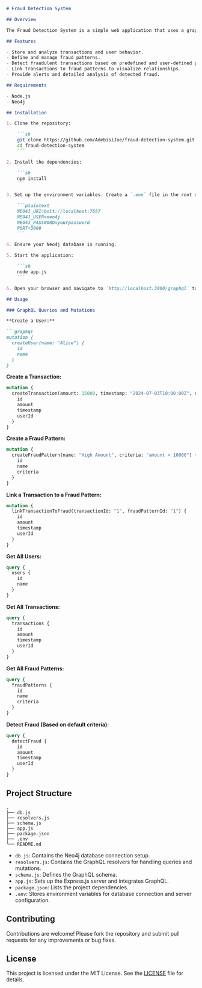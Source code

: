 
```markdown
# Fraud Detection System

## Overview

The Fraud Detection System is a simple web application that uses a graph database (Neo4j) to detect and prevent fraudulent activities by analyzing transaction and behavior patterns. It features the ability to store and analyze data on transactions, user behavior, and known fraud patterns. The application links related fraudulent activities and identifies common tactics.

## Features

- Store and analyze transactions and user behavior.
- Define and manage fraud patterns.
- Detect fraudulent transactions based on predefined and user-defined patterns.
- Link transactions to fraud patterns to visualize relationships.
- Provide alerts and detailed analysis of detected fraud.

## Requirements

- Node.js
- Neo4j

## Installation

1. Clone the repository:

    ```sh
    git clone https://github.com/AdebisiJoe/fraud-detection-system.git
    cd fraud-detection-system
    ```

2. Install the dependencies:

    ```sh
    npm install
    ```

3. Set up the environment variables. Create a `.env` file in the root directory and add the following:

    ```plaintext
    NEO4J_URI=bolt://localhost:7687
    NEO4J_USER=neo4j
    NEO4J_PASSWORD=yourpassword
    PORT=3000
    ```

4. Ensure your Neo4j database is running.

5. Start the application:

    ```sh
    node app.js
    ```

6. Open your browser and navigate to `http://localhost:3000/graphql` to access the GraphiQL interface.

## Usage

### GraphQL Queries and Mutations

**Create a User:**

```graphql
mutation {
  createUser(name: "Alice") {
    id
    name
  }
}
```

**Create a Transaction:**

```graphql
mutation {
  createTransaction(amount: 15000, timestamp: "2024-07-03T10:00:00Z", userId: "1") {
    id
    amount
    timestamp
    userId
  }
}
```

**Create a Fraud Pattern:**

```graphql
mutation {
  createFraudPattern(name: "High Amount", criteria: "amount > 10000") {
    id
    name
    criteria
  }
}
```

**Link a Transaction to a Fraud Pattern:**

```graphql
mutation {
  linkTransactionToFraud(transactionId: "1", fraudPatternId: "1") {
    id
    amount
    timestamp
    userId
  }
}
```

**Get All Users:**

```graphql
query {
  users {
    id
    name
  }
}
```

**Get All Transactions:**

```graphql
query {
  transactions {
    id
    amount
    timestamp
    userId
  }
}
```

**Get All Fraud Patterns:**

```graphql
query {
  fraudPatterns {
    id
    name
    criteria
  }
}
```

**Detect Fraud (Based on default criteria):**

```graphql
query {
  detectFraud {
    id
    amount
    timestamp
    userId
  }
}
```

## Project Structure

```plaintext
.
├── db.js
├── resolvers.js
├── schema.js
├── app.js
├── package.json
├── .env
└── README.md
```

- `db.js`: Contains the Neo4j database connection setup.
- `resolvers.js`: Contains the GraphQL resolvers for handling queries and mutations.
- `schema.js`: Defines the GraphQL schema.
- `app.js`: Sets up the Express.js server and integrates GraphQL.
- `package.json`: Lists the project dependencies.
- `.env`: Stores environment variables for database connection and server configuration.

## Contributing

Contributions are welcome! Please fork the repository and submit pull requests for any improvements or bug fixes.

## License

This project is licensed under the MIT License. See the [LICENSE](LICENSE) file for details.
```

